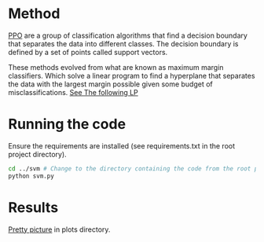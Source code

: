# Method
[PPO](https://en.wikipedia.org/wiki/Proximal_policy_optimization) are a group of classification algorithms that find 
a decision boundary that separates the data into different classes. 
The decision boundary is defined by a set of points called support vectors.

These methods evolved from what are known as maximum margin classifiers.
Which solve a linear program to find a hyperplane that separates the data with the largest margin possible 
given some budget of misclassifications. [See The following LP](https://en.wikipedia.org/wiki/Support_vector_machine#Soft-margin)


# Running the code
Ensure the requirements are installed (see requirements.txt in the root project directory).

```bash
cd ../svm # Change to the directory containing the code from the root project directory
python svm.py
```

# Results
[Pretty picture](./plots/svm.pdf) in plots directory.
